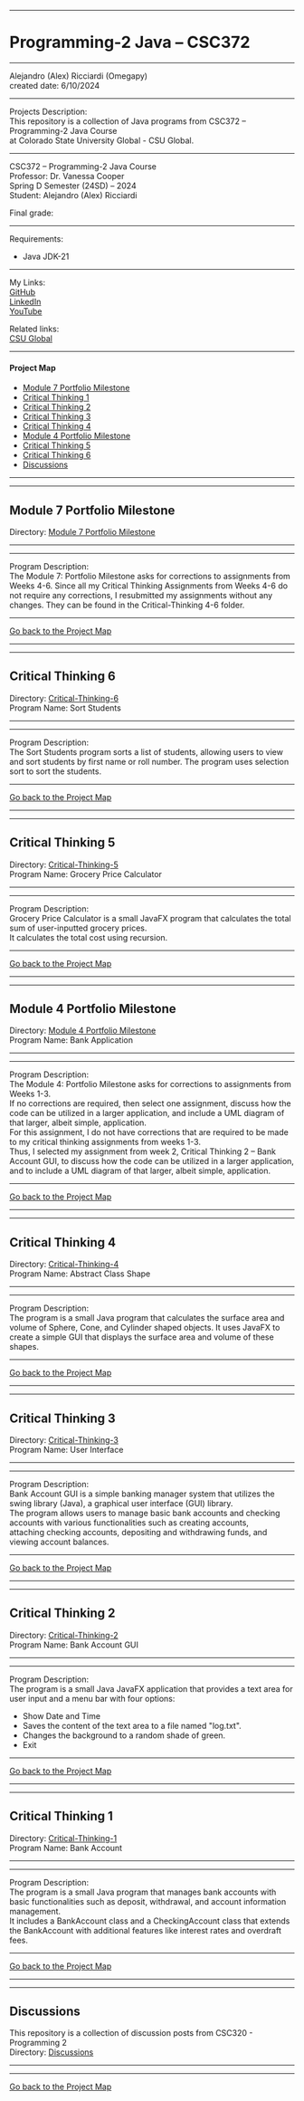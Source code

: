 ﻿-----------------------------------------------------------------------------------------------------------------------------
# Programming-2 Java – CSC372
-----------------------------------------------------------------------------------------------------------------------------

 Alejandro (Alex) Ricciardi (Omegapy)  
 created date: 6/10/2024  

-----------------------------------------------------------------------------------------------------------------------------

Projects Description:    
This repository is a collection of Java programs from CSC372 – Programming-2 Java Course  
at Colorado State University Global - CSU Global.  

-----------------------------------------------------------------------------------------------------------------------------

CSC372 – Programming-2 Java Course   
Professor: Dr. Vanessa Cooper  
Spring D Semester (24SD) – 2024   
Student: Alejandro (Alex) Ricciardi   

Final grade:  

-----------------------------------------------------------------------------------------------------------------------------

Requirements:  
- Java JDK-21

-----------------------------------------------------------------------------------------------------------------------------

My Links:   
[GitHub](https://github.com/Omegapy)  
[LinkedIn](https://www.linkedin.com/in/alex-ricciardi/)   
[YouTube](https://www.youtube.com/channel/UC4rMaQ7sqywMZkfS1xGh2AA)

Related links:  
[CSU Global](https://csuglobal.edu/) 

-----------------------------------------------------------------------------------------------------------------------------

#### Project Map

- [Module 7 Portfolio Milestone](#module-7-portfolio-milestone)  
- [Critical Thinking 1](#critical-thinking-1)   
- [Critical Thinking 2](#critical-thinking-2)   
- [Critical Thinking 3](#critical-thinking-3)  
- [Critical Thinking 4](#critical-thinking-4)  
- [Module 4 Portfolio Milestone](#module-4-portfolio-milestone)  
- [Critical Thinking 5](#critical-thinking-5)
- [Critical Thinking 6](#critical-thinking-6) 
- [Discussions](#discussions)

-----------------------------------------------------------------------------------------------------------------------------
-----------------------------------------------------------------------------------------------------------------------------
## Module 7 Portfolio Milestone
Directory: [Module 7 Portfolio Milestone](https://github.com/Omegapy/My-Academics-Portfolio/tree/main/Programming-2-CSC372/Module-7%20Portfolio%20Milestone)  

-----------------------------------------------------------------------------------------------------------------------------
-----------------------------------------------------------------------------------------------------------------------------

Program Description:  
The Module 7: Portfolio Milestone asks for corrections to assignments from Weeks 4-6. Since all my Critical Thinking Assignments from Weeks 4-6 do not require any corrections, I resubmitted my assignments without any changes. They can be found in the Critical-Thinking 4-6 folder.  

-------------------------------------------------------------------------------------------

[Go back to the Project Map](#project-map)

-----------------------------------------------------------------------------------------------------------------------------
-----------------------------------------------------------------------------------------------------------------------------
## Critical Thinking 6
Directory: [Critical-Thinking-6](https://github.com/Omegapy/My-Academics-Portfolio/tree/main/Programming-2-CSC372/Critical-Thinking-6)   
Program Name: Sort Students      

-----------------------------------------------------------------------------------------------------------------------------
-----------------------------------------------------------------------------------------------------------------------------

Program Description:  
The Sort Students program sorts a list of students, allowing users to view and sort students by first name or roll number.
The program uses selection sort to sort the students.   

-------------------------------------------------------------------------------------------

[Go back to the Project Map](#project-map)

-----------------------------------------------------------------------------------------------------------------------------
-----------------------------------------------------------------------------------------------------------------------------
## Critical Thinking 5
Directory: [Critical-Thinking-5](https://github.com/Omegapy/My-Academics-Portfolio/tree/main/Programming-2-CSC372/Critical-Thinking-5)   
Program Name: Grocery Price Calculator    

-----------------------------------------------------------------------------------------------------------------------------
-----------------------------------------------------------------------------------------------------------------------------

Program Description:  
Grocery Price Calculator is a small JavaFX program that calculates the total sum of user-inputted grocery prices.   
It calculates the total cost using recursion.    

-------------------------------------------------------------------------------------------

[Go back to the Project Map](#project-map)

-----------------------------------------------------------------------------------------------------------------------------
-----------------------------------------------------------------------------------------------------------------------------
## Module 4 Portfolio Milestone
Directory: [Module 4 Portfolio Milestone](https://github.com/Omegapy/My-Academics-Portfolio/tree/main/Programming-2-CSC372/Module-4%20Portfolio%20Milestone)  
Program Name: Bank Application 

-----------------------------------------------------------------------------------------------------------------------------
-----------------------------------------------------------------------------------------------------------------------------

Program Description:  
The Module 4: Portfolio Milestone asks for corrections to assignments from Weeks 1-3.  
If no corrections are required, then select one assignment, discuss how the code can be utilized in a larger application, and include a UML diagram of that larger, albeit simple, application.  
For this assignment, I do not have corrections that are required to be made to my critical thinking assignments from weeks 1-3.  
Thus, I selected my assignment from week 2, Critical Thinking 2 – Bank Account GUI, to discuss how the code can be utilized in a larger application, and to include a UML diagram of that larger, albeit simple, application.  

-------------------------------------------------------------------------------------------

[Go back to the Project Map](#project-map)

-----------------------------------------------------------------------------------------------------------------------------
-----------------------------------------------------------------------------------------------------------------------------
## Critical Thinking 4
Directory: [Critical-Thinking-4](https://github.com/Omegapy/My-Academics-Portfolio/tree/main/Programming-2-CSC372/Critical-Thinking-4)  
Program Name: Abstract Class Shape  

-----------------------------------------------------------------------------------------------------------------------------
-----------------------------------------------------------------------------------------------------------------------------

Program Description:  
The program is a small Java program that calculates the surface area and volume of Sphere, Cone, and Cylinder shaped objects.
It uses JavaFX to create a simple GUI that displays the surface area and volume of these shapes.  

-------------------------------------------------------------------------------------------

[Go back to the Project Map](#project-map)

-----------------------------------------------------------------------------------------------------------------------------
-----------------------------------------------------------------------------------------------------------------------------
## Critical Thinking 3
Directory: [Critical-Thinking-3](https://github.com/Omegapy/My-Academics-Portfolio/tree/main/Programming-2-CSC372/Critical-Thinking-3)  
Program Name: User Interface

-----------------------------------------------------------------------------------------------------------------------------
-----------------------------------------------------------------------------------------------------------------------------

Program Description:  
Bank Account GUI is a simple banking manager system that utilizes the swing library (Java), a graphical user interface (GUI) library.  
The program allows users to manage basic bank accounts and checking accounts with various functionalities such as creating accounts,   
attaching checking accounts, depositing and withdrawing funds, and viewing account balances.

-------------------------------------------------------------------------------------------

[Go back to the Project Map](#project-map)


-----------------------------------------------------------------------------------------------------------------------------
-----------------------------------------------------------------------------------------------------------------------------
## Critical Thinking 2
Directory: [Critical-Thinking-2](https://github.com/Omegapy/My-Academics-Portfolio/tree/main/Programming-2-CSC372/Critical-Thinking-2)  
Program Name: Bank Account GUI

-----------------------------------------------------------------------------------------------------------------------------
-----------------------------------------------------------------------------------------------------------------------------

Program Description:  
The program is a small Java JavaFX application that provides a text area for user input and a menu bar with four options:  
- Show Date and Time  
- Saves the content of the text area to a file named "log.txt".  
- Changes the background to a random shade of green.  
- Exit  

-------------------------------------------------------------------------------------------

[Go back to the Project Map](#project-map)

-----------------------------------------------------------------------------------------------------------------------------
-----------------------------------------------------------------------------------------------------------------------------
## Critical Thinking 1
Directory: [Critical-Thinking-1](https://github.com/Omegapy/My-Academics-Portfolio/tree/main/Programming-2-CSC372/Critical-Thinking-1)  
Program Name: Bank Account

-----------------------------------------------------------------------------------------------------------------------------
-----------------------------------------------------------------------------------------------------------------------------

Program Description:  
The program is a small Java program that manages bank accounts with basic functionalities such as deposit, withdrawal, and account information management.  
It includes a BankAccount class and a CheckingAccount class that extends the BankAccount with additional features like interest rates and overdraft fees.

-------------------------------------------------------------------------------------------

[Go back to the Project Map](#project-map)

-----------------------------------------------------------------------------------------------------------------------------
-----------------------------------------------------------------------------------------------------------------------------
## Discussions 
This repository is a collection of discussion posts from CSC320 - Programming 2  
Directory: [Discussions](https://github.com/Omegapy/My-Academics-Portfolio/tree/main/Programming-2-CSC372/Discussions)

-----------------------------------------------------------------------------------------------------------------------------
-----------------------------------------------------------------------------------------------------------------------------

[Go back to the Project Map](#project-map)

